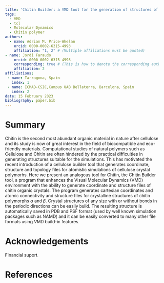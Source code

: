 ```yaml
---
title: 'Chitin Builder: a VMD tool for the generation of structures of chitin molecular crystals for atomistic simulations'
tags:
  - VMD
  - tcl
  - Molecular Dynamics
  - Chitin polymer
authors:
  - name: Adrian M. Price-Whelan
    orcid: 0000-0002-6315-4993
    affiliation: "1, 2" # (Multiple affiliations must be quoted)
- name: Jordi Faraudo
    orcid: 0000-0002-6315-4993
    corresponding: true # (This is how to denote the corresponding author)
    affiliation: 2
affiliations:
 - name: Tarragona, Spain
   index: 1
 - name: ICMAB-CSIC,Campus UAB Bellaterra, Barcelona, Spain
   index: 2
date: 15 February 2023
bibliography: paper.bib
---
```


# Summary
Chitin is the second most abundant organic material in nature after cellulose and its study is now of great interest in the field of biocompatible and eco-friendly materials. 
Computational studies of natural polymers such as Cellulose and Chitin are often hindered by the practical difficulties in generating structures suitable for the simulations.
This has motivated the recent introduction of a cellulose builder tool that generates coordinate, structure and topology files for atomistic simulations of cellulose crystal polymorhs.
Here we present an analogous tool for Chitin, the Chitin Builder tool, a program that enhances the Visual Molecular Dynamics (VMD) environment with the ability to generate coordinate and structure files of chitin organic crystals.
The program generates cartesian coordinates and atomic connectivity and structure files for crystalline structures of chitin polymorphs $\alpha$ and $\beta$.
Crystal structures of any size with or without bonds in the periodic directions can be easily build.
The resulting structure is automatically saved in PDB and PSF format (used by well known simulation packages such as NAMD) and it can be easily converted to many other file formats using VMD build-in features.

# Acknowledgements

Financial suport.

# References
